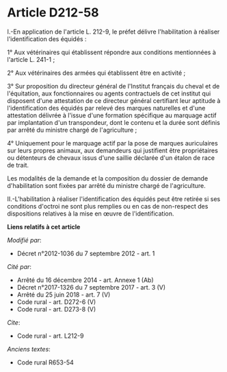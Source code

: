 # Article D212-58

I.-En application de l'article L. 212-9, le préfet délivre l'habilitation à réaliser l'identification des équidés : 

1° Aux vétérinaires qui établissent répondre aux conditions mentionnées à l'article L. 241-1 ; 

2° Aux vétérinaires des armées qui établissent être en activité ; 

3° Sur proposition du directeur général de l'Institut français du cheval et de l'équitation, aux fonctionnaires ou agents
contractuels de cet institut qui disposent d'une attestation de ce directeur général certifiant leur aptitude à
l'identification des équidés par relevé des marques naturelles et d'une attestation délivrée à l'issue d'une formation
spécifique au marquage actif par implantation d'un transpondeur, dont le contenu et la durée sont définis par arrêté du
ministre chargé de l'agriculture ; 

4° Uniquement pour le marquage actif par la pose de marques auriculaires sur leurs propres animaux, aux demandeurs qui
justifient être propriétaires ou détenteurs de chevaux issus d'une saillie déclarée d'un étalon de race de trait. 

Les modalités de la demande et la composition du dossier de demande d'habilitation sont fixées par arrêté du ministre chargé
de l'agriculture. 

II.-L'habilitation à réaliser l'identification des équidés peut être retirée si ses conditions d'octroi ne sont plus remplies
ou en cas de non-respect des dispositions relatives à la mise en œuvre de l'identification.

**Liens relatifs à cet article**

_Modifié par_:

  - Décret n°2012-1036 du 7 septembre 2012 - art. 1

_Cité par_:

  - Arrêté du 16 décembre 2014 - art. Annexe 1 (Ab)
  - Décret n°2017-1326 du 7 septembre 2017 - art. 3 (V)
  - Arrêté du 25 juin 2018 - art. 7 (V)
  - Code rural - art. D272-6 (V)
  - Code rural - art. D273-8 (V)

_Cite_:

  - Code rural - art. L212-9

_Anciens textes_:

  - Code rural R653-54
